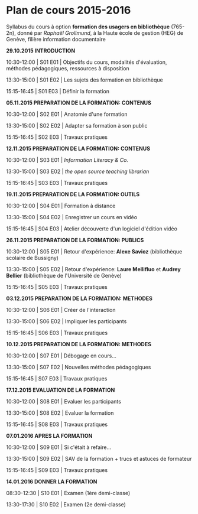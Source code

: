 # Plan de cours 2015-2016

Syllabus du cours à option **formation des usagers en bibliothèque** (765-2n), donné par *Raphaël Grolimund*, à la Haute école de gestion (HEG) de Genève, filière information documentaire


**29.10.2015 INTRODUCTION**

10:30-12:00 | S01 E01 | Objectifs du cours, modalités d'évaluation, méthodes pédagogiques, ressources à disposition

13:30-15:00 | S01 E02 | Les sujets des formation en bibliothèque

15:15-16:45 | S01 E03 | Définir la formation


**05.11.2015 PREPARATION DE LA FORMATION: CONTENUS**

10:30-12:00 | S02 E01 | Anatomie d'une formation

13:30-15:00 | S02 E02 | Adapter sa formation à son public

15:15-16:45 | S02 E03 | Travaux pratiques


**12.11.2015 PREPARATION DE LA FORMATION: CONTENUS**

10:30-12:00 | S03 E01 | *Information Literacy & Co.*

13:30-15:00 | S03 E02 | *the open source teaching librarian*

15:15-16:45 | S03 E03 | Travaux pratiques


**19.11.2015 PREPARATION DE LA FORMATION: OUTILS**

10:30-12:00 | S04 E01 | Formation à distance

13:30-15:00 | S04 E02 | Enregistrer un cours en vidéo

15:15-16:45 | S04 E03 | Atelier découverte d'un logiciel d'édition vidéo


**26.11.2015 PREPARATION DE LA FORMATION: PUBLICS**

10:30-12:00 | S05 E01 | Retour d'expérience: **Alexe Savioz** (bibliothèque scolaire de Bussigny)

13:30-15:00 | S05 E02 | Retour d'expérience: **Laure Mellifluo** et **Audrey Bellier** (bibliothèque de l'Université de Genève)

15:15-16:45 | S05 E03 | Travaux pratiques


**03.12.2015 PREPARATION DE LA FORMATION: METHODES**

10:30-12:00 | S06 E01 | Créer de l'interaction

13:30-15:00 | S06 E02 | Impliquer les participants

15:15-16:45 | S06 E03 | Travaux pratiques


**10.12.2015 PREPARATION DE LA FORMATION: METHODES**

10:30-12:00 | S07 E01 | Débogage en cours...

13:30-15:00 | S07 E02 | Nouvelles méthodes pédagogiques

15:15-16:45 | S07 E03 | Travaux pratiques


**17.12.2015 EVALUATION DE LA FORMATION**

10:30-12:00 | S08 E01 | Evaluer les participants

13:30-15:00 | S08 E02 | Evaluer la formation

15:15-16:45 | S08 E03 | Travaux pratiques


**07.01.2016 APRES LA FORMATION**

10:30-12:00 | S09 E01 | Si c'était à refaire...

13:30-15:00 | S09 E02 | SAV de la formation + trucs et astuces de formateur

15:15-16:45 | S09 E03 | Travaux pratiques


**14.01.2016 DONNER LA FORMATION**

08:30-12:30 | S10 E01 | Examen (1ère demi-classe)

13:30-17:30 | S10 E02 | Examen (2e demi-classe)
